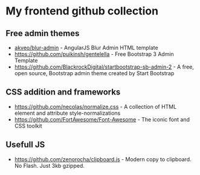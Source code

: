 # My frontend github collection

## Free admin themes
* [akveo/blur-admin](https://github.com/akveo/blur-admin) - AngularJS Blur Admin HTML template
* https://github.com/puikinsh/gentelella - Free Bootstrap 3 Admin Template
* https://github.com/BlackrockDigital/startbootstrap-sb-admin-2 - A free, open source, Bootstrap admin theme created by Start Bootstrap


## CSS addition and frameworks
* https://github.com/necolas/normalize.css - A collection of HTML element and attribute style-normalizations
* https://github.com/FortAwesome/Font-Awesome - The iconic font and CSS toolkit

## Usefull JS
* https://github.com/zenorocha/clipboard.js - Modern copy to clipboard. No Flash. Just 3kb gzipped. 
